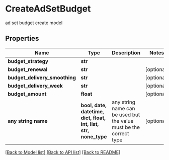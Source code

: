 # CreateAdSetBudget

ad set budget create model

## Properties
Name | Type | Description | Notes
------------ | ------------- | ------------- | -------------
**budget_strategy** | **str** |  | 
**budget_renewal** | **str** |  | [optional] 
**budget_delivery_smoothing** | **str** |  | [optional] 
**budget_delivery_week** | **str** |  | [optional] 
**budget_amount** | **float** |  | [optional] 
**any string name** | **bool, date, datetime, dict, float, int, list, str, none_type** | any string name can be used but the value must be the correct type | [optional]

[[Back to Model list]](../README.md#documentation-for-models) [[Back to API list]](../README.md#documentation-for-api-endpoints) [[Back to README]](../README.md)


